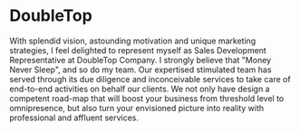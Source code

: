 # DoubleTop
With splendid vision, astounding motivation and unique marketing strategies, I feel delighted to represent myself as Sales Development Representative at DoubleTop Company. I strongly believe that "Money Never Sleep", and so do my team. Our expertised stimulated team has served through its due diligence and inconceivable services to take care of end-to-end activities on behalf our clients. We not only have design a competent road-map that will boost your business from threshold level to omnipresence, but also turn your envisioned picture into reality with professional and affluent services.
